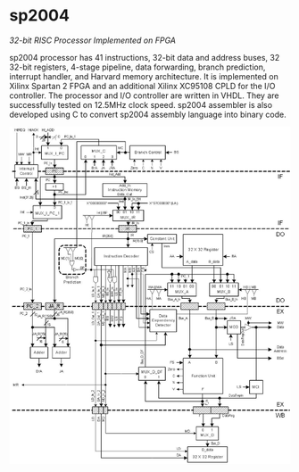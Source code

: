 # sp2004

_32-bit RISC Processor Implemented on FPGA_

sp2004 processor has 41 instructions, 32-bit data and address buses, 32 32-bit registers, 4-stage pipeline, data forwarding, branch prediction, interrupt handler, and Harvard memory architecture. It is implemented on Xilinx Spartan 2 FPGA and an additional Xilinx XC95108 CPLD for the I/O controller. The processor and I/O controller are written in VHDL. They are successfully tested on 12.5MHz clock speed. sp2004 assembler is also developed using C to convert sp2004 assembly language into binary code.

![Processor Schematic](https://github.com/ekaakurniawan/sp2004/raw/master/Design/fig14_processor_schematic.jpg)
